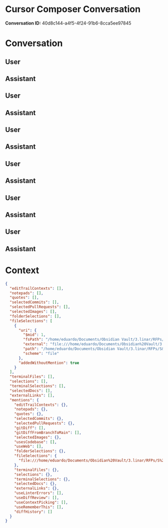 # Cursor Composer Conversation

**Conversation ID:** 40d8c144-a4f5-4f24-91b6-8cca5ee97845

# Conversation

## User



## Assistant



## User



## Assistant



## User



## Assistant



## User



## Assistant



## User



## Assistant



## User



## Assistant



# Context

```json
{
  "editTrailContexts": [],
  "notepads": [],
  "quotes": [],
  "selectedCommits": [],
  "selectedPullRequests": [],
  "selectedImages": [],
  "folderSelections": [],
  "fileSelections": [
    {
      "uri": {
        "$mid": 1,
        "fsPath": "/home/eduardo/Documents/Obsidian Vault/3.linar/RFPs/S&S-rfp-response.md",
        "external": "file:///home/eduardo/Documents/Obsidian%20Vault/3.linar/RFPs/S%26S-rfp-response.md",
        "path": "/home/eduardo/Documents/Obsidian Vault/3.linar/RFPs/S&S-rfp-response.md",
        "scheme": "file"
      },
      "addedWithoutMention": true
    }
  ],
  "terminalFiles": [],
  "selections": [],
  "terminalSelections": [],
  "selectedDocs": [],
  "externalLinks": [],
  "mentions": {
    "editTrailContexts": {},
    "notepads": {},
    "quotes": {},
    "selectedCommits": {},
    "selectedPullRequests": {},
    "gitDiff": [],
    "gitDiffFromBranchToMain": [],
    "selectedImages": {},
    "usesCodebase": [],
    "useWeb": [],
    "folderSelections": {},
    "fileSelections": {
      "file:///home/eduardo/Documents/Obsidian%20Vault/3.linar/RFPs/S%26S-rfp-response.md": []
    },
    "terminalFiles": {},
    "selections": {},
    "terminalSelections": {},
    "selectedDocs": {},
    "externalLinks": {},
    "useLinterErrors": [],
    "useDiffReview": [],
    "useContextPicking": [],
    "useRememberThis": [],
    "diffHistory": []
  }
}
```

